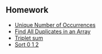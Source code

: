 ## Homework

- [Unique Number of Occurrences](https://leetcode.com/problems/unique-number-of-occurrences/)
- [Find All Duplicates in an Array](https://leetcode.com/problems/find-all-duplicates-in-an-array/)
- [Triplet sum](https://www.codingninjas.com/codestudio/problems/triplets-with-given-sum_893028?source=youtube&campaign=LoveBabbar_Codestudiovideo1&utm_source=youtube&utm_medium=affiliate&utm_campaign=LoveBabbar_Codestudiovideo1)
- [Sort 0 1  2](https://www.codingninjas.com/codestudio/problems/sort-0-1-2_631055?leftPanelTab=0)
